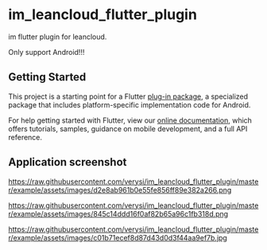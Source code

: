 # im_leancloud_flutter_plugin

im flutter plugin for leancloud.

Only support Android!!!

## Getting Started

This project is a starting point for a Flutter
[plug-in package](https://flutter.io/developing-packages/),
a specialized package that includes platform-specific implementation code for
Android.

For help getting started with Flutter, view our 
[online documentation](https://flutter.io/docs), which offers tutorials, 
samples, guidance on mobile development, and a full API reference.

## Application screenshot

https://raw.githubusercontent.com/verysi/im_leancloud_flutter_plugin/master/example/assets/images/d2e8ab961b0e55fe856ff89e382a266.png

https://raw.githubusercontent.com/verysi/im_leancloud_flutter_plugin/master/example/assets/images/845c14ddd16f0af82b65a96c1fb318d.png

https://raw.githubusercontent.com/verysi/im_leancloud_flutter_plugin/master/example/assets/images/c01b71ecef8d87d43d0d3f44aa9ef7b.jpg
